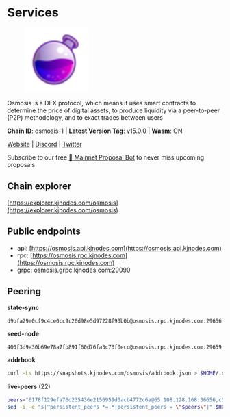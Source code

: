 # Services

<figure><img src="https://raw.githubusercontent.com/kj89/cosmos-images/main/logos/osmosis.png" width="150" alt=""><figcaption></figcaption></figure>

Osmosis is a DEX protocol, which means it uses smart contracts  to determine the price of digital assets, to produce liquidity  via a peer-to-peer (P2P) methodology, and to exact trades between users

**Chain ID**: osmosis-1 | **Latest Version Tag**: v15.0.0 | **Wasm**: ON

[Website](https://osmosis.zone) | [Discord](https://discord.gg/osmosis) | [Twitter](https://twitter.com/osmosiszone)



Subscribe to our free [🤖 Mainnet Proposal Bot](https://t.me/kjnodes_proposal_bot) to never miss upcoming proposals


## Chain explorer
[https://explorer.kjnodes.com/osmosis](https://explorer.kjnodes.com/osmosis)

## Public endpoints

* api: [https://osmosis.api.kjnodes.com](https://osmosis.api.kjnodes.com)
* rpc: [https://osmosis.rpc.kjnodes.com](https://osmosis.rpc.kjnodes.com)
* grpc: osmosis.grpc.kjnodes.com:29090

## Peering

**state-sync**

```text
d9bfa29e0cf9c4ce0cc9c26d98e5d97228f93b0b@osmosis.rpc.kjnodes.com:29656
```

**seed-node**

```text
400f3d9e30b69e78a7fb891f60d76fa3c73f0ecc@osmosis.rpc.kjnodes.com:29659
```

**addrbook**
```bash
curl -Ls https://snapshots.kjnodes.com/osmosis/addrbook.json > $HOME/.osmosisd/config/addrbook.json
```

**live-peers** (22)
```bash
peers="6178f129efa76d235436e2156959d0acb4772c6a@65.108.128.168:36656,c5358545d951ae666c695903036c1e93578951eb@135.181.176.113:26656,b37a3c92c039de2582edd120b16afa3f462ecf3e@23.88.69.22:27166,406f64a8d601e34d7311fd61ec87b0c7028bd230@138.201.23.39:46656,2f4c0337b2522034a614a5cb2c61a891fe753c03@5.9.81.187:29656,ec929701754be057fb38c824fc127e26add9c900@138.201.121.185:26666,4e38d3caa1554d7f46a2654fa9997554c13f61f2@95.216.96.61:26656,42f42a4b3527b927d5002d45abd37f66ecdd4861@51.178.74.75:16656,1c398af2208984d4e59bc41132e3eac0508abb0f@95.216.76.251:26656,0419c998d6aac0afdb05808ad9a935670248e209@65.108.204.56:26656,32e9d4a7413dd5393c8be004bee68dea683be839@65.21.227.95:2004,94e69330d6f4cfe221cdd2ce49ee141e53e5f200@23.106.120.6:26656,6b1dd134b30aeaeb2f21f33bd2cd0370a2275501@138.68.6.165:26656,31d2c86f7957e2db91297e54c3b0456ea06c2250@173.67.177.115:26656,8e72d0b37a9dc16ea58c0da705caa6530badd6ce@138.197.68.193:26656,a2024229e2eed1650ba3a3ea9db67fa318dc232e@142.132.199.3:26656,e613079d9b1c1c688963215a975cc9b29722f4fb@65.108.238.103:12556,f9bfc7f25f63bd7e392fbe5465126b311465cbce@65.108.78.186:26656,6da7af18c97351b2a9f61a00f5921599edffbd02@18.159.135.176:26656,31cae5ad7491fcd849770902a13fa6169073b5b0@52.12.69.48:26656,d9bfa29e0cf9c4ce0cc9c26d98e5d97228f93b0b@65.109.88.38:29656,d4e6a9d74abbf4676c8fd2d58d27fc24b59056b9@143.198.22.206:26656"
sed -i -e "s|^persistent_peers *=.*|persistent_peers = \"$peers\"|" $HOME/.osmosisd/config/config.toml
```

